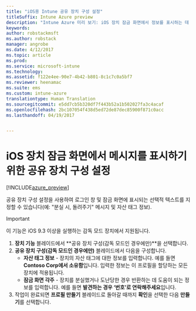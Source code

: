```yaml
---
title: "iOS용 Intune 공유 장치 구성 설정"
titleSuffix: Intune Azure preview
description: "Intune Azure 미리 보기: iOS 장치 잠금 화면에서 정보를 표시하는 데 사용할 수 있는 Intune 설정을 알아봅니다."
keywords: 
author: robstackmsft
ms.author: robstack
manager: angrobe
ms.date: 4/12/2017
ms.topic: article
ms.prod: 
ms.service: microsoft-intune
ms.technology: 
ms.assetid: f122e4ee-90e7-4b42-b801-8c1c7c0a5bf7
ms.reviewer: heenamac
ms.suite: ems
ms.custom: intune-azure
translationtype: Human Translation
ms.sourcegitcommit: e5dd7cb5b320df7f443b52a1b502027fa3c4acaf
ms.openlocfilehash: 2bc107054f438d5ed72de87dec85900f871c0acc
ms.lasthandoff: 04/19/2017


---
```


# <a name="shared-device-configuration-settings-to-display-messages-on-the-ios-device-lock-screen"></a>iOS 장치 잠금 화면에서 메시지를 표시하기 위한 공유 장치 구성 설정

[!INCLUDE[azure_preview](../includes/azure_preview.md)]

공유 장치 구성 설정을 사용하여 로그인 창 및 잠금 화면에 표시되는 선택적 텍스트를 지정할 수 있습니다(예: "분실 시, 돌려주기" 메시지 및 자산 태그 정보). 

>[!IMPORTANT]
> 이 기능은 iOS 9.3 이상을 실행하는 감독 모드 장치에서 지원됩니다.

1. **장치 기능** 블레이드에서 **공유 장치 구성(감독 모드인 경우에만)**을 선택합니다.
2. **공유 장치 구성(감독 모드인 경우에만)** 블레이드에서 다음을 구성합니다.
    - **자산 태그 정보** - 장치의 자산 태그에 대한 정보를 입력합니다. 예를 들면 **Contoso Corp에서 소유함**입니다. 입력한 정보는 이 프로필을 할당하는 모든 장치에 적용됩니다.
    - **잠금 화면 각주** - 장치를 분실했거나 도난당한 경우 반환하는 데 도움이 되는 정보를 입력합니다. 예를 들면 **발견하는 경우 ‘번호’로 연락해주세요**입니다.
3. 작업이 완료되면 **프로필 만들기** 블레이드로 돌아갈 때까지 **확인**을 선택한 다음 **만들기**를 선택합니다. 

